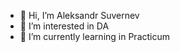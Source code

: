 - 👋 Hi, I’m Aleksandr Suvernev
- 👀 I’m interested in DA
- 🌱 I’m currently learning in Practicum
  

<!---
anik2-y/anik2-y is a ✨ special ✨ repository because its `README.md` (this file) appears on your GitHub profile.
You can click the Preview link to take a look at your changes.
--->
